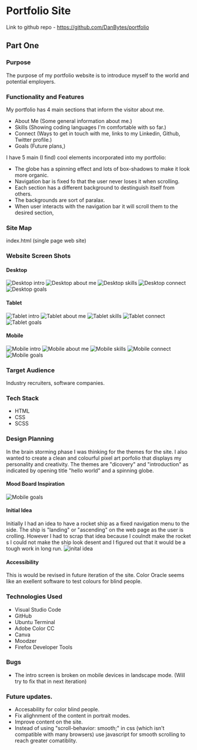 # Portfolio Site

Link to github repo - https://github.com/DanBytes/portfolio


## Part One

### Purpose
The purpose of my portfolio website is to introduce myself to the world and potential employers.

### Functionality and Features
My portfolio has 4 main sections that inform the visitor about me.
- About Me (Some general information about me.)
- Skills (Showing coding languages I'm comfortable with so far.)
- Connect (Ways to get in touch with me, links to my Linkedin, Github, Twitter profile.)
- Goals (Future plans,)


I have 5 main (I find) cool elements incorporated into my portfolio:
- The globe has a spinning effect and lots of box-shadows to make it look more organic.
- Navigation bar is fixed fo that the user never loses it when scrolling.
- Each section has a different background to destinguish itself from others.
- The backgrounds are sort of paralax.
- When user interacts with the navigation bar it will scroll them to the desired section,

### Site Map
index.html (single page web site)

### Website Screen Shots

#### Desktop

![Desktop intro](docs/1-desktop-intro.png)
![Desktop about me](docs/2-desktop-about-me.png)
![Desktop skills](docs/3-desktop-skills.png)
![Desktop connect](docs/4-desktop-connect.png)
![Desktop goals](docs/5-desktop-goals.png)

#### Tablet

![Tablet intro](docs/1-tablet-intro.png)
![Tablet about me](docs/2-tablet-about-me.png)
![Tablet skills](docs/3-tablet-skills.png)
![Tablet connect](docs/4-tablet-connect.png)
![Tablet goals](docs/5-tablet-goals.png)

#### Mobile

![Mobile intro](docs/1-mobile-intro.png)
![Mobile about me](docs/2-mobile-about-me.png)
![Mobile skills](docs/3-mobile-skills.png)
![Mobile connect](docs/4-mobile-connect.png)
![Mobile goals](docs/5-mobile-goals.png)

### Target Audience
Industry recruiters, software companies.

### Tech Stack
- HTML
- CSS
- SCSS

### Design Planning
In the brain storming phase I was thinking for the themes for the site. I also wanted to create a
clean and colourful pixel art porfolio that displays my personality and creativity.
The themes are "dicovery"  and "introduction" as indicated by opening title "hello world"  and a spinning globe.

#### Mood Board Inspiration
![Mobile goals](docs/moodboard.png)
#### Initial Idea
Initially I had an idea to have a rocket ship as a fixed navigation menu to the side. The ship is "landing" or "ascending" on the web page as the 
user is crolling. However I had to scrap that idea because I coulndt make the rocket s 
I could not make the ship look desent and I figured out that it would be a tough work in long run.
![inital idea](docs/first-idea.png)

#### Accessibility
This is would be revised in future iteration of the site. Color Oracle seems like an exellent software to test colours for blind people.

### Technologies Used
- Visual Studio Code
- GitHub
- Ubuntu Terminal
- Adobe Color CC
- Canva
- Moodzer
- Firefox Developer Tools

### Bugs
- The intro screen is broken on mobile devices in landscape mode. (Will try to fix that in next iteration)

### Future updates.
- Accesability for color blind people.
- Fix alighnment of the content in portrait modes.
- Improve content on the site.
- Instead of using "scroll-behavior: smooth;" in css (which isn't compatible with many browsers) use javascript for 
    smooth scrolling to reach greater comatiblity.
